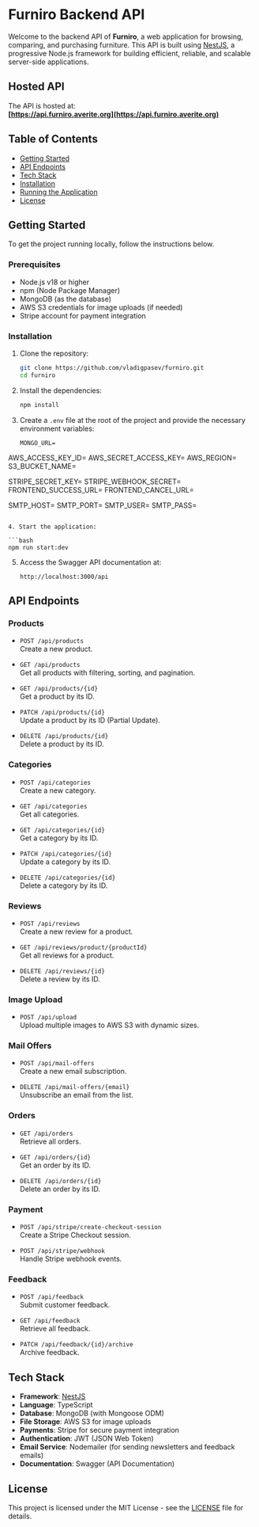 
# Furniro Backend API

Welcome to the backend API of **Furniro**, a web application for browsing, comparing, and purchasing furniture. This API is built using [NestJS](https://nestjs.com/), a progressive Node.js framework for building efficient, reliable, and scalable server-side applications.

## Hosted API

The API is hosted at:  
**[https://api.furniro.averite.org](https://api.furniro.averite.org)**

## Table of Contents

- [Getting Started](#getting-started)
- [API Endpoints](#api-endpoints)
- [Tech Stack](#tech-stack)
- [Installation](#installation)
- [Running the Application](#running-the-application)
- [License](#license)

## Getting Started

To get the project running locally, follow the instructions below.

### Prerequisites

- Node.js v18 or higher
- npm (Node Package Manager)
- MongoDB (as the database)
- AWS S3 credentials for image uploads (if needed)
- Stripe account for payment integration

### Installation

1. Clone the repository:

   ```bash
   git clone https://github.com/vladigpasev/furniro.git
   cd furniro
   ```

2. Install the dependencies:

   ```bash
   npm install
   ```

3. Create a `.env` file at the root of the project and provide the necessary environment variables:

   ```plaintext
   MONGO_URL=

AWS_ACCESS_KEY_ID=
AWS_SECRET_ACCESS_KEY=
AWS_REGION=
S3_BUCKET_NAME=

STRIPE_SECRET_KEY=
STRIPE_WEBHOOK_SECRET=
FRONTEND_SUCCESS_URL=
FRONTEND_CANCEL_URL=

SMTP_HOST=
SMTP_PORT=
SMTP_USER=
SMTP_PASS=
   ```

4. Start the application:

   ```bash
   npm run start:dev
   ```

5. Access the Swagger API documentation at:

   ```
   http://localhost:3000/api
   ```

## API Endpoints

### Products

- `POST /api/products`  
  Create a new product.
  
- `GET /api/products`  
  Get all products with filtering, sorting, and pagination.

- `GET /api/products/{id}`  
  Get a product by its ID.

- `PATCH /api/products/{id}`  
  Update a product by its ID (Partial Update).

- `DELETE /api/products/{id}`  
  Delete a product by its ID.

### Categories

- `POST /api/categories`  
  Create a new category.
  
- `GET /api/categories`  
  Get all categories.

- `GET /api/categories/{id}`  
  Get a category by its ID.

- `PATCH /api/categories/{id}`  
  Update a category by its ID.

- `DELETE /api/categories/{id}`  
  Delete a category by its ID.

### Reviews

- `POST /api/reviews`  
  Create a new review for a product.

- `GET /api/reviews/product/{productId}`  
  Get all reviews for a product.

- `DELETE /api/reviews/{id}`  
  Delete a review by its ID.

### Image Upload

- `POST /api/upload`  
  Upload multiple images to AWS S3 with dynamic sizes.

### Mail Offers

- `POST /api/mail-offers`  
  Create a new email subscription.

- `DELETE /api/mail-offers/{email}`  
  Unsubscribe an email from the list.

### Orders

- `GET /api/orders`  
  Retrieve all orders.

- `GET /api/orders/{id}`  
  Get an order by its ID.

- `DELETE /api/orders/{id}`  
  Delete an order by its ID.

### Payment

- `POST /api/stripe/create-checkout-session`  
  Create a Stripe Checkout session.

- `POST /api/stripe/webhook`  
  Handle Stripe webhook events.

### Feedback

- `POST /api/feedback`  
  Submit customer feedback.

- `GET /api/feedback`  
  Retrieve all feedback.

- `PATCH /api/feedback/{id}/archive`  
  Archive feedback.

## Tech Stack

- **Framework**: [NestJS](https://nestjs.com/)
- **Language**: TypeScript
- **Database**: MongoDB (with Mongoose ODM)
- **File Storage**: AWS S3 for image uploads
- **Payments**: Stripe for secure payment integration
- **Authentication**: JWT (JSON Web Token)
- **Email Service**: Nodemailer (for sending newsletters and feedback emails)
- **Documentation**: Swagger (API Documentation)

## License

This project is licensed under the MIT License - see the [LICENSE](LICENSE) file for details.
